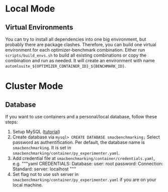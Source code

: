 # Local Mode


## Virtual Environments
You can try to install all dependencies into one big environment, but probably there are package clashes.
Therefore, you can build one virtual environment for each optimizer-benchmark combination. Either run `scripts/build_envs.sh` to build all
existing combinations or copy the combination and run as needed. It will create an environment with name `automlsuite_${OPTIMIZER_CONTAINER_ID}_${BENCHMARK_ID}`.

# Cluster Mode
## Database
If you want to use containers and a personal/local database, follow these steps:

1. Setup MySQL ([tutorial](https://dev.mysql.com/doc/refman/8.3/en/installing.html))
2. Create database via `mysql> CREATE DATABASE smacbenchmarking;` 
Select password as authentification. Per default, the database name is `smacbenchmarking`. It is set in `smacbenchmarking/container/py_experimenter.yaml`.
2. Add credential file at `smacbenchmarking/container/credentials.yaml`, e.g.
"""yaml
CREDENTIALS:
  Database:
    user: root
    password: <password>
  Connection:
    Standard:
      server: localhost
"""
3. Set flag not to use ssh server in `smacbenchmarking/container/py_experimenter.yaml` if you are on your local machine.
